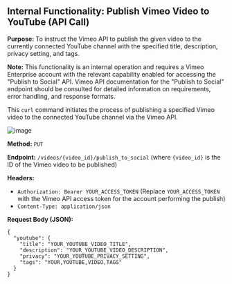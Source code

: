 ## Internal Functionality: Publish Vimeo Video to YouTube (API Call)

**Purpose:** To instruct the Vimeo API to publish the given video to the currently connected YouTube channel with the specified title, description, privacy setting, and tags.

**Note:** This functionality is an internal operation and requires a Vimeo Enterprise account with the relevant capability enabled for accessing the "Publish to Social" API. Vimeo API documentation for the "Publish to Social" endpoint should be consulted for detailed information on requirements, error handling, and response formats.

This `curl` command initiates the process of publishing a specified Vimeo video to the connected YouTube channel via the Vimeo API.

![image](https://github.com/user-attachments/assets/afef1eaf-1fbd-4315-bbbf-ce88b8342d13)


**Method:** `PUT`

**Endpoint:** `/videos/{video_id}/publish_to_social` (where `{video_id}` is the ID of the Vimeo video to be published)

**Headers:**
- `Authorization: Bearer YOUR_ACCESS_TOKEN` (Replace `YOUR_ACCESS_TOKEN` with the Vimeo API access token for the account performing the publish)
- `Content-Type: application/json`

**Request Body (JSON):**
~~~```json
{
  "youtube": {
    "title": "YOUR_YOUTUBE_VIDEO_TITLE",
    "description": "YOUR_YOUTUBE_VIDEO_DESCRIPTION",
    "privacy": "YOUR_YOUTUBE_PRIVACY_SETTING",
    "tags": "YOUR,YOUTUBE,VIDEO,TAGS"
  }
}
~~~

